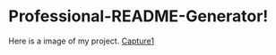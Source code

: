 
# Professional-README-Generator!
Here is a image of my project. 
[Capture1](https://user-images.githubusercontent.com/44445250/117557831-40b88a80-b045-11eb-8e16-6f70ce9fcd0f.PNG)
